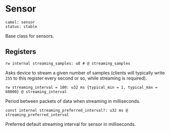 # Sensor

    camel: sensor
    status: stable

Base class for sensors.

## Registers

    rw internal streaming_samples: u8 # @ streaming_samples

Asks device to stream a given number of samples
(clients will typically write `255` to this register every second or so, while streaming is required).

    rw streaming_interval = 100: u32 ms {typical_min = 1, typical_max = 60000} @ streaming_interval

Period between packets of data when streaming in milliseconds.

    const internal streaming_preferred_interval?: u32 ms @ streaming_preferred_interval

Preferred default streaming interval for sensor in milliseconds.
